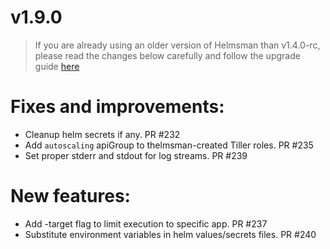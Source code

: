 # v1.9.0

> If you are already using an older version of Helmsman than v1.4.0-rc, please read the changes below carefully and follow the upgrade guide [here](docs/migrating_to_v1.4.0-rc.md)

# Fixes and improvements:
- Cleanup helm secrets if any. PR #232
- Add `autoscaling` apiGroup to thelmsman-created Tiller roles. PR #235
- Set proper stderr and stdout for log streams. PR #239

# New features:
- Add -target flag to limit execution to specific app. PR #237
- Substitute environment variables in helm values/secrets files. PR #240

